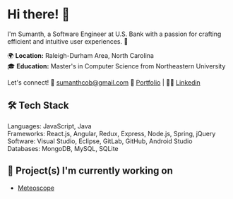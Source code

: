<!--
**rumanstheddy/rumanstheddy** is a ✨ _special_ ✨ repository because its `README.md` (this file) appears on your GitHub profile.

Here are some ideas to get you started:

- 🔭 I’m currently working on ...
- 🌱 I’m currently learning ...
- 👯 I’m looking to collaborate on ...
- 🤔 I’m looking for help with ...
- 💬 Ask me about ...
- 📫 How to reach me: ...
- 😄 Pronouns: ...
- ⚡ Fun fact: ...
-->
# Hi there! 👋

I'm Sumanth, a Software Engineer at U.S. Bank with a passion for crafting efficient and intuitive user experiences. 🚀

🌍 **Location:** Raleigh-Durham Area, North Carolina  
🎓 **Education:** Master's in Computer Science from Northeastern University  

Let's connect! 📧 sumanthcob@gmail.com
🔗 [Portfolio](https://sumanthreddy.co) | 🧑‍💼 [Linkedin](https://www.linkedin.com/in/sumanthcob/)

## 🛠️ Tech Stack

Languages: JavaScript, Java  
Frameworks: React.js, Angular, Redux, Express, Node.js, Spring, jQuery  
Software: Visual Studio, Eclipse, GitLab, GitHub, Android Studio  
Databases: MongoDB, MySQL, SQLite

## 🚧 Project(s) I'm currently working on

- [Meteoscope](https://github.com/rumanstheddy/meteoscope)
